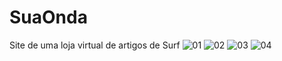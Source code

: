 # SuaOnda
Site de uma loja virtual de artigos de Surf
![01](https://user-images.githubusercontent.com/103598606/183726951-23049565-0cd5-4707-9062-7a3e56c17955.jpg)
![02](https://user-images.githubusercontent.com/103598606/183727067-39ca9338-078b-4add-8406-8ca00b3f3a96.jpg)
![03](https://user-images.githubusercontent.com/103598606/183727116-7cc32cd9-c4df-4556-8bb2-8123e357eaf3.jpg)
![04](https://user-images.githubusercontent.com/103598606/183727134-496e7295-6d43-4d40-8d81-52c6a236721e.jpg)
